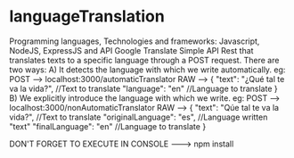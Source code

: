 # languageTranslation
Programming languages, Technologies and frameworks: Javascript, NodeJS, ExpressJS and API Google Translate
Simple API Rest that translates texts to a specific language through a POST request.
There are two ways:
A) It detects the language with which we write automatically.
      eg: 
        POST  -->  localhost:3000/automaticTranslator
        RAW   -->  {
                      "text": "¿Qué tal te va la vida?",  //Text to translate
                      "language": "en"                    //Language to translate
                    }   
B) We explicitly introduce the language with which we write.
      eg: 
        POST  -->  localhost:3000/nonAutomaticTranslator
        RAW   -->  {
                      "text": "Qúe tal te va la vida?", //Text to translate
                      "originalLanguage": "es",         //Language written "text"
                      "finalLanguage": "en"             //Language to translate
                    }   
					
					
					
DON'T FORGET TO EXECUTE IN CONSOLE ---> npm install
